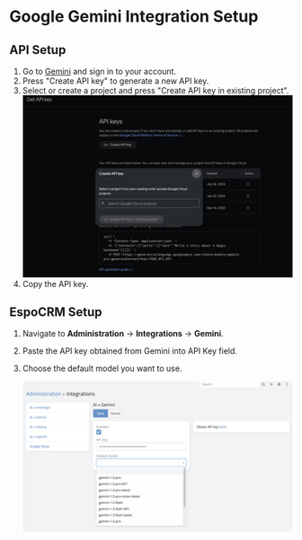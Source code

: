 # Google Gemini Integration Setup

## API Setup

1. Go to [Gemini](https://aistudio.google.com/app/apikey) and sign in to your account.
2. Press "Create API key" to generate a new API key.
3. Select or create a project and press "Create API key in existing project".
   ![img.png](../../../_static/images/espocrm-extensions/ai/providers/gemini/setup-0.png)
4. Copy the API key.

## EspoCRM Setup

1. Navigate to **Administration** -> **Integrations** -> **Gemini**.
2. Paste the API key obtained from Gemini into API Key field.
3. Choose the default model you want to use.

   ![img.png](../../../_static/images/espocrm-extensions/ai/providers/gemini/setup-1.png)
